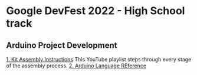 # Google DevFest 2022 - High School track
## Arduino Project Development

[1. Kit Assembly Instructions](https://www.youtube.com/embed/videoseries?list=PLiBItcliDLPdlyGqTrn8cgXpW_A-7ckfb)
This YouTube playlist steps through every stage of the assembly process.
[2. Arduino Language REference](https://www.arduino.cc/reference/en/)



